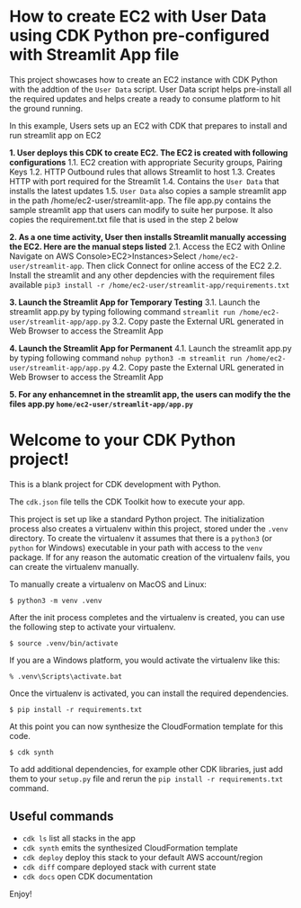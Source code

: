 # How to create EC2 with User Data using CDK Python pre-configured with Streamlit App file
This project showcases how to create an EC2 instance with CDK Python with the addtion of the `User Data` script. User Data script helps pre-install all the required updates and helps create a ready to consume platform to hit the ground running. 

In this example, Users sets up an EC2 with CDK that prepares to install and run streamlit app on EC2

**1. User deploys this CDK to create EC2. The EC2 is created with following configurations**
1.1. EC2 creation with appropriate Security groups, Pairing Keys
1.2. HTTP Outbound rules that allows Streamlit to host
1.3. Creates HTTP with port required for the Streamlit
1.4. Contains the `User Data` that installs the latest updates
1.5. `User Data` also copies a sample streamlit app in the path /home/ec2-user/streamlit-app. The file app.py contains the sample streamlit app that users can modify to suite her purpose. It also copies the requirement.txt file that is used in the step 2 below

**2. As a one time activity, User then installs Streamlit manually accessing the EC2. Here are the manual steps listed**
2.1. Access the EC2 with Online Navigate on AWS Console>EC2>Instances>Select `/home/ec2-user/streamlit-app`. Then click Connect for online access of the EC2
2.2. Install the streamlit and any other depdencies with the requirement files available `pip3 install -r /home/ec2-user/streamlit-app/requirements.txt`

**3. Launch the Streamlit App for Temporary Testing**
3.1. Launch the streamlit app.py by typing following command `streamlit run /home/ec2-user/streamlit-app/app.py`
3.2. Copy paste the External URL generated in Web Browser to access the Streamlit App 

**4. Launch the Streamlit App for Permanent**
4.1. Launch the streamlit app.py by typing following command `nohup python3 -m streamlit run /home/ec2-user/streamlit-app/app.py`
4.2. Copy paste the External URL generated in Web Browser to access the Streamlit App

**5. For any enhancemnet in the streamlit app, the users can modify the the files app.py `home/ec2-user/streamlit-app/app.py`**


# Welcome to your CDK Python project!

This is a blank project for CDK development with Python.

The `cdk.json` file tells the CDK Toolkit how to execute your app.

This project is set up like a standard Python project.  The initialization
process also creates a virtualenv within this project, stored under the `.venv`
directory.  To create the virtualenv it assumes that there is a `python3`
(or `python` for Windows) executable in your path with access to the `venv`
package. If for any reason the automatic creation of the virtualenv fails,
you can create the virtualenv manually.

To manually create a virtualenv on MacOS and Linux:

```
$ python3 -m venv .venv
```

After the init process completes and the virtualenv is created, you can use the following
step to activate your virtualenv.

```
$ source .venv/bin/activate
```

If you are a Windows platform, you would activate the virtualenv like this:

```
% .venv\Scripts\activate.bat
```

Once the virtualenv is activated, you can install the required dependencies.

```
$ pip install -r requirements.txt
```

At this point you can now synthesize the CloudFormation template for this code.

```
$ cdk synth
```

To add additional dependencies, for example other CDK libraries, just add
them to your `setup.py` file and rerun the `pip install -r requirements.txt`
command.

## Useful commands

 * `cdk ls`          list all stacks in the app
 * `cdk synth`       emits the synthesized CloudFormation template
 * `cdk deploy`      deploy this stack to your default AWS account/region
 * `cdk diff`        compare deployed stack with current state
 * `cdk docs`        open CDK documentation

Enjoy!

